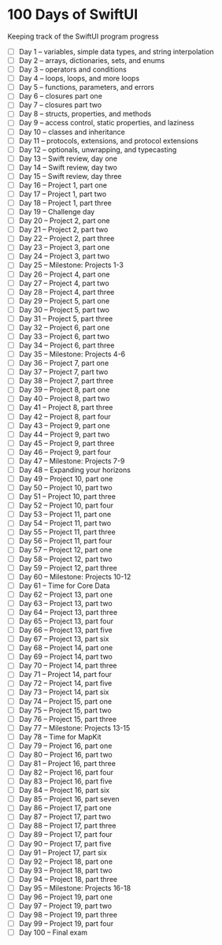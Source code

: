 # 100 Days of SwiftUI

Keeping track of the SwiftUI program progress

- [ ] Day 1 – variables, simple data types, and string interpolation
- [ ] Day 2 – arrays, dictionaries, sets, and enums
- [ ] Day 3 – operators and conditions
- [ ] Day 4 – loops, loops, and more loops
- [ ] Day 5 – functions, parameters, and errors
- [ ] Day 6 – closures part one
- [ ] Day 7 – closures part two
- [ ] Day 8 – structs, properties, and methods
- [ ] Day 9 – access control, static properties, and laziness
- [ ] Day 10 – classes and inheritance
- [ ] Day 11 – protocols, extensions, and protocol extensions
- [ ] Day 12 – optionals, unwrapping, and typecasting
- [ ] Day 13 – Swift review, day one
- [ ] Day 14 – Swift review, day two
- [ ] Day 15 – Swift review, day three
- [ ] Day 16 – Project 1, part one
- [ ] Day 17 – Project 1, part two
- [ ] Day 18 – Project 1, part three
- [ ] Day 19 – Challenge day
- [ ] Day 20 – Project 2, part one
- [ ] Day 21 – Project 2, part two
- [ ] Day 22 – Project 2, part three
- [ ] Day 23 – Project 3, part one
- [ ] Day 24 – Project 3, part two
- [ ] Day 25 – Milestone: Projects 1-3
- [ ] Day 26 – Project 4, part one
- [ ] Day 27 – Project 4, part two
- [ ] Day 28 – Project 4, part three
- [ ] Day 29 – Project 5, part one
- [ ] Day 30 – Project 5, part two
- [ ] Day 31 – Project 5, part three
- [ ] Day 32 – Project 6, part one
- [ ] Day 33 – Project 6, part two
- [ ] Day 34 – Project 6, part three
- [ ] Day 35 – Milestone: Projects 4-6
- [ ] Day 36 – Project 7, part one
- [ ] Day 37 – Project 7, part two
- [ ] Day 38 – Project 7, part three
- [ ] Day 39 – Project 8, part one
- [ ] Day 40 – Project 8, part two
- [ ] Day 41 – Project 8, part three
- [ ] Day 42 – Project 8, part four
- [ ] Day 43 – Project 9, part one
- [ ] Day 44 – Project 9, part two
- [ ] Day 45 – Project 9, part three
- [ ] Day 46 – Project 9, part four
- [ ] Day 47 – Milestone: Projects 7-9
- [ ] Day 48 – Expanding your horizons
- [ ] Day 49 – Project 10, part one
- [ ] Day 50 – Project 10, part two
- [ ] Day 51 – Project 10, part three
- [ ] Day 52 – Project 10, part four
- [ ] Day 53 – Project 11, part one
- [ ] Day 54 – Project 11, part two
- [ ] Day 55 – Project 11, part three
- [ ] Day 56 – Project 11, part four
- [ ] Day 57 – Project 12, part one
- [ ] Day 58 – Project 12, part two
- [ ] Day 59 – Project 12, part three
- [ ] Day 60 – Milestone: Projects 10-12
- [ ] Day 61 – Time for Core Data
- [ ] Day 62 – Project 13, part one
- [ ] Day 63 – Project 13, part two
- [ ] Day 64 – Project 13, part three
- [ ] Day 65 – Project 13, part four
- [ ] Day 66 – Project 13, part five
- [ ] Day 67 – Project 13, part six
- [ ] Day 68 – Project 14, part one
- [ ] Day 69 – Project 14, part two
- [ ] Day 70 – Project 14, part three
- [ ] Day 71 – Project 14, part four
- [ ] Day 72 – Project 14, part five
- [ ] Day 73 – Project 14, part six
- [ ] Day 74 – Project 15, part one
- [ ] Day 75 – Project 15, part two
- [ ] Day 76 – Project 15, part three
- [ ] Day 77 – Milestone: Projects 13-15
- [ ] Day 78 – Time for MapKit
- [ ] Day 79 – Project 16, part one
- [ ] Day 80 – Project 16, part two
- [ ] Day 81 – Project 16, part three
- [ ] Day 82 – Project 16, part four
- [ ] Day 83 – Project 16, part five
- [ ] Day 84 – Project 16, part six
- [ ] Day 85 – Project 16, part seven
- [ ] Day 86 – Project 17, part one
- [ ] Day 87 – Project 17, part two
- [ ] Day 88 – Project 17, part three
- [ ] Day 89 – Project 17, part four
- [ ] Day 90 – Project 17, part five
- [ ] Day 91 – Project 17, part six
- [ ] Day 92 – Project 18, part one
- [ ] Day 93 – Project 18, part two
- [ ] Day 94 – Project 18, part three
- [ ] Day 95 – Milestone: Projects 16-18
- [ ] Day 96 – Project 19, part one
- [ ] Day 97 – Project 19, part two
- [ ] Day 98 – Project 19, part three
- [ ] Day 99 – Project 19, part four
- [ ] Day 100 – Final exam
